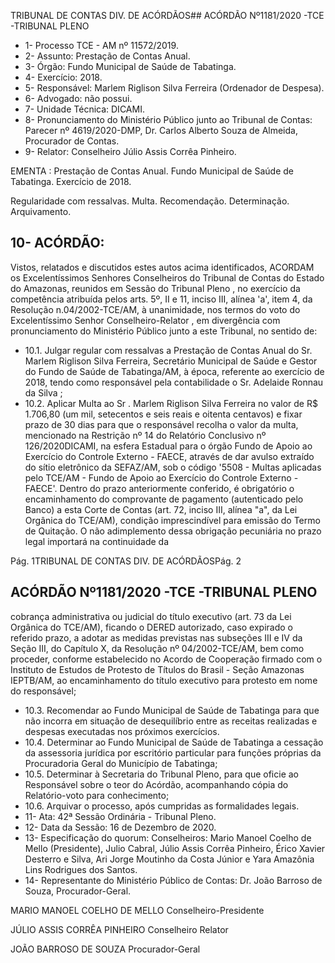 TRIBUNAL DE CONTAS DIV. DE ACÓRDÃOS## ACÓRDÃO Nº1181/2020 -TCE -TRIBUNAL PLENO

- 1- Processo TCE - AM nº 11572/2019.
- 2- Assunto: Prestação de Contas Anual.
- 3- Órgão: Fundo Municipal de Saúde de Tabatinga.
- 4- Exercício: 2018.
- 5- Responsável: Marlem Riglison Silva Ferreira (Ordenador de Despesa).
- 6- Advogado: não possui.
- 7- Unidade Técnica: DICAMI.
- 8- Pronunciamento  do  Ministério  Público  junto  ao  Tribunal  de  Contas: Parecer  nº 4619/2020-DMP, Dr. Carlos Alberto Souza de Almeida, Procurador de Contas.
- 9- Relator: Conselheiro Júlio Assis Corrêa Pinheiro.

EMENTA : Prestação de Contas Anual. Fundo Municipal de Saúde de Tabatinga. Exercício de 2018.

Regularidade com ressalvas. Multa. Recomendação. Determinação. Arquivamento.

## 10-  ACÓRDÃO:

Vistos, relatados e discutidos estes autos acima identificados, ACORDAM os Excelentíssimos Senhores Conselheiros do Tribunal de Contas do Estado do Amazonas, reunidos em Sessão do Tribunal Pleno , no exercício da competência atribuída pelos arts. 5º, II e 11, inciso III, alínea 'a', item 4, da Resolução n.04/2002-TCE/AM, à unanimidade, nos termos do voto do Excelentíssimo Senhor Conselheiro-Relator , em divergência com pronunciamento do Ministério Público junto a este Tribunal, no sentido de:

- 10.1.  Julgar  regular  com  ressalvas a  Prestação  de  Contas  Anual  do Sr. Marlem Riglison Silva Ferreira, Secretário Municipal de Saúde e Gestor do Fundo de Saúde de Tabatinga/AM, à época, referente ao exercício de 2018, tendo como responsável pela contabilidade o Sr. Adelaide Ronnau da Silva ;
- 10.2.  Aplicar  Multa ao Sr . Marlem  Riglison  Silva  Ferreira no  valor  de R$ 1.706,80 (um mil,  setecentos  e  seis  reais  e  oitenta  centavos) e  fixar prazo  de 30  dias para  que  o  responsável  recolha  o  valor  da  multa, mencionado  na Restrição  nº  14  do  Relatório  Conclusivo nº  126/2020DICAMI, na esfera Estadual para o órgão Fundo de Apoio ao Exercício do Controle  Externo  -  FAECE,  através  de  dar avulso  extraído  do  sítio eletrônico  da  SEFAZ/AM,  sob  o  código  '5508  -  Multas  aplicadas  pelo TCE/AM - Fundo de Apoio ao Exercício do Controle Externo - FAECE'. Dentro do prazo anteriormente conferido, é obrigatório o encaminhamento do comprovante de pagamento (autenticado pelo Banco) a esta Corte de Contas (art. 72, inciso III, alínea "a", da Lei Orgânica do TCE/AM), condição imprescindível para emissão do Termo de Quitação. O não adimplemento dessa obrigação pecuniária no prazo legal importará na continuidade da

Pág. 1TRIBUNAL DE CONTAS DIV. DE ACÓRDÃOSPág. 2

## ACÓRDÃO Nº1181/2020 -TCE -TRIBUNAL PLENO

cobrança  administrativa  ou  judicial  do  título  executivo  (art.  73  da  Lei Orgânica  do  TCE/AM),  ficando  o  DERED  autorizado,  caso  expirado  o referido prazo, a adotar as medidas previstas nas subseções III e IV da Seção III,  do  Capítulo  X,  da  Resolução  nº  04/2002-TCE/AM,  bem como proceder, conforme estabelecido no Acordo de Cooperação firmado com o Instituto de Estudos de Protesto de Títulos do Brasil - Seção Amazonas IEPTB/AM, ao encaminhamento do título executivo para protesto em nome do responsável;

- 10.3.  Recomendar ao  Fundo Municipal de Saúde de Tabatinga para que não incorra  em  situação  de  desequilíbrio  entre  as  receitas  realizadas  e despesas executadas nos próximos exercícios.
- 10.4.  Determinar ao  Fundo Municipal de Saúde de Tabatinga a cessação da assessoria  jurídica  por  escritório  particular  para  funções  próprias  da Procuradoria Geral do Município de Tabatinga;
- 10.5.  Determinar à Secretaria do Tribunal Pleno, para que oficie ao Responsável sobre  o  teor  do  Acórdão,  acompanhando  cópia  do  Relatório-voto  para conhecimento;
- 10.6.  Arquivar o processo, após cumpridas as formalidades legais.
- 11-  Ata: 42ª Sessão Ordinária - Tribunal Pleno.
- 12-  Data da Sessão: 16 de Dezembro de 2020.
- 13-  Especificação do quorum: Conselheiros: Mario Manoel Coelho de Mello (Presidente), Julio  Cabral,  Júlio  Assis  Corrêa  Pinheiro,  Érico  Xavier  Desterro  e  Silva,  Ari  Jorge Moutinho da Costa Júnior e Yara Amazônia Lins Rodrigues dos Santos.
- 14-  Representante  do  Ministério  Público  de  Contas: Dr. João  Barroso  de  Souza, Procurador-Geral.

MARIO MANOEL COELHO DE MELLO Conselheiro-Presidente

JÚLIO ASSIS CORRÊA PINHEIRO Conselheiro Relator

JOÃO BARROSO DE SOUZA Procurador-Geral